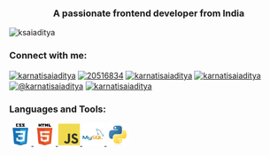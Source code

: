<h3 align="center">A passionate frontend developer from India</h3>

<p align="left"> <img src="https://komarev.com/ghpvc/?username=ksaiaditya&label=Profile%20views&color=0e75b6&style=flat" alt="ksaiaditya" /> </p>

<h3 align="left">Connect with me:</h3>
<p align="left">
<a href="https://linkedin.com/in/karnatisaiaditya" target="blank"><img align="center" src="https://raw.githubusercontent.com/rahuldkjain/github-profile-readme-generator/master/src/images/icons/Social/linked-in-alt.svg" alt="karnatisaiaditya" height="30" width="40" /></a>
<a href="https://stackoverflow.com/users/20516834" target="blank"><img align="center" src="https://raw.githubusercontent.com/rahuldkjain/github-profile-readme-generator/master/src/images/icons/Social/stack-overflow.svg" alt="20516834" height="30" width="40" /></a>
<a href="https://www.hackerrank.com/karnatisaiaditya" target="blank"><img align="center" src="https://raw.githubusercontent.com/rahuldkjain/github-profile-readme-generator/master/src/images/icons/Social/hackerrank.svg" alt="karnatisaiaditya" height="30" width="40" /></a>
<a href="https://www.leetcode.com/karnatisaiaditya" target="blank"><img align="center" src="https://raw.githubusercontent.com/rahuldkjain/github-profile-readme-generator/master/src/images/icons/Social/leet-code.svg" alt="karnatisaiaditya" height="30" width="40" /></a>
<a href="https://www.hackerearth.com/@karnatisaiaditya" target="blank"><img align="center" src="https://raw.githubusercontent.com/rahuldkjain/github-profile-readme-generator/master/src/images/icons/Social/hackerearth.svg" alt="@karnatisaiaditya" height="30" width="40" /></a>
<a href="https://auth.geeksforgeeks.org/user/karnatisaiaditya" target="blank"><img align="center" src="https://raw.githubusercontent.com/rahuldkjain/github-profile-readme-generator/master/src/images/icons/Social/geeks-for-geeks.svg" alt="karnatisaiaditya" height="30" width="40" /></a>
</p>

<h3 align="left">Languages and Tools:</h3>
<p align="left"> <a href="https://www.w3schools.com/css/" target="_blank" rel="noreferrer"> <img src="https://raw.githubusercontent.com/devicons/devicon/master/icons/css3/css3-original-wordmark.svg" alt="css3" width="40" height="40"/> </a> <a href="https://www.w3.org/html/" target="_blank" rel="noreferrer"> <img src="https://raw.githubusercontent.com/devicons/devicon/master/icons/html5/html5-original-wordmark.svg" alt="html5" width="40" height="40"/> </a> <a href="https://developer.mozilla.org/en-US/docs/Web/JavaScript" target="_blank" rel="noreferrer"> <img src="https://raw.githubusercontent.com/devicons/devicon/master/icons/javascript/javascript-original.svg" alt="javascript" width="40" height="40"/> </a> <a href="https://www.mysql.com/" target="_blank" rel="noreferrer"> <img src="https://raw.githubusercontent.com/devicons/devicon/master/icons/mysql/mysql-original-wordmark.svg" alt="mysql" width="40" height="40"/> </a> <a href="https://www.python.org" target="_blank" rel="noreferrer"> <img src="https://raw.githubusercontent.com/devicons/devicon/master/icons/python/python-original.svg" alt="python" width="40" height="40"/> </a> </p>
